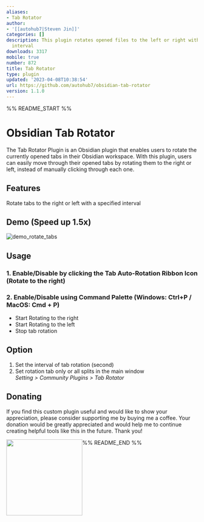 ```yaml
---
aliases:
- Tab Rotator
author:
- '[[autohub7|Steven Jin]]'
categories: []
description: This plugin rotates opened files to the left or right with a specified
  interval
downloads: 3317
mobile: true
number: 872
title: Tab Rotator
type: plugin
updated: '2023-04-08T10:38:54'
url: https://github.com/autohub7/obsidian-tab-rotator
version: 1.1.0
---
```


%% README_START %%

# Obsidian Tab Rotator

The Tab Rotator Plugin is an Obsidian plugin that enables users to rotate the currently opened tabs in their Obsidian workspace. With this plugin, users can easily move through their opened tabs by rotating them to the right or left, instead of manually clicking through each one.

## Features
Rotate tabs to the right or left with a specified interval

## Demo (Speed up 1.5x)

![demo_rotate_tabs](https://user-images.githubusercontent.com/10937668/234929351-79cce7ed-3ce5-457f-a33e-de887545fdc7.gif)

## Usage
### 1. Enable/Disable by clicking the Tab Auto-Rotation Ribbon Icon (Rotate to the right)
### 2. Enable/Disable using Command Palette (Windows: Ctrl+P / MacOS: Cmd + P) 
  * Start Rotating to the right 
  * Start Rotating to the left 
  * Stop tab rotation 

## Option
1. Set the interval of tab rotation (second) 
2. Set rotation tab only or all splits in the main window \
*Setting > Community Plugins > Tab Rotator*

## Donating
If you find this custom plugin useful and would like to show your appreciation, please consider supporting me by buying me a coffee. Your donation would be greatly appreciated and would help me to continue creating helpful tools like this in the future. Thank you!

[<img style="float:left" src="https://user-images.githubusercontent.com/14358394/115450238-f39e8100-a21b-11eb-89d0-fa4b82cdbce8.png" width="200">](https://ko-fi.com/stevenjin)


%% README_END %%
